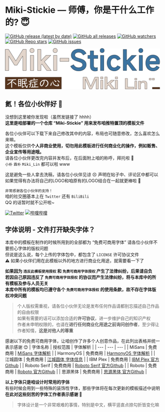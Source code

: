 # Miki-Stickie — 师傅，你是干什么工作的? 😇  
[![GitHub release (latest by date)][versions]][My-Projects]
[![GitHub all releases][Downloads]][My-Projects]
[![GitHub watchers][github-watchers]][watching]
[![GitHub Repo stars][github-r-s]][star]
[![GitHub issues][issues]][miki-stickie-issues]

[![Miki-Stickie][miki-stickie]][Github]
## 氦！各位小伙伴好 🥳  
没想到这里被你发现啦（虽然发链接了 hhhh）  
**这里是咱部署的一个仓库 “Miki-Stickie” 用来发布咱推特置顶的模板文件**  

各位小伙伴可以下载下来自己修改其中的内容，布局也可随意修改，怎么喜欢怎么来嘛。  
这个模板仅供**个人非商业使用，切勿用此模板进行任何商业化的操作，例如贩售、企业宣传等用途哦。**  
请各位小伙伴更改完内容并发布后，在后面附上咱的称呼，拜托啦 🥰  
`小朴` `霖朴` `Miki_Lin` 都可以啦 www  
  
这是避免一些人拿去洗稿，请各位小伙伴见谅 😣 声明在帖子中、评论区中都可以  
如果觉得有办法将自己的LOGO和咱原有的LOGO结合在一起就更棒啦 🤘  

`非常感谢各位小伙伴的支持！`  
咱的社交圈基本上在 `Twitter` 还有 `BiliBili`  
QQ 的话暂时就不公开啦~  
   
[![Twitter][twitter]](https://twitter.com/Miki_Lin_CN) [![哔哩哔哩][BiliBili]](https://space.bilibili.com/22974524)
## 字体说明 - 文件打开缺失字体？  
本库中的模板在制作的时候所用到的全部都为 “免费可商用字体” 请各位小伙伴不要担心字体的版权问题  
但说是这么说，每个上传的字体包中，都包含了 `LICENSE` 许可协议文件  
⚠️ 如果小伙伴们用在此模板以外的地方进行商业化用途，就需要看一下了  
  
**如果因为 `违反此模板使用授权` 和 `免费可商用字体授权` 产生了法律纠纷，后果请自负**  
**若因自己原因违反了 `免费可商用字体授权` 的协议而产生法律纠纷，将与本库中的所有模板及参与人员无关**  
**本库中所有的模板均已遵守各个 `免费可商用字体授权` 的使用条款，故不存在字体版权冲突问题**

> 个人版权需重视，请各位小伙伴无论是发布任何作品请都别忘描述自己作品的自由权限  
> 如果有需要的话可以添加合适的**许可协议**，进一步维护自己的知识产权  
> 作者未申明权限的，也请在**进行任何商业化用途之前询问创作者**，至少得让作者知情，**这是对他人的尊重**  
  
感谢以下的免费可商用字体，让咱创作了许多个人创意作品，在此列出表格并统一表示感谢 😊
| 字体名称 | 授权范围 | 字体解析 |
| --- | --- | --- |
| MiSans | 免费商用 | [MiSans 字体解析][MiSans-analysis] |
| HarmonyOS | 免费商用 | [HarmonyOS 字体解析][HarmonyOS-analysis] |
| 江城圆体 | 免费商用 | [江城圆体 字体信息][江城圆体-info] |
| IBM Plex | 免费商用 | [IBM Plex 官方Github][IBM-Plex-Github] |
| Roboto Serif | 免费商用 | [Roboto Serif 官方Github][Roboto-Serif-Github] |
| Roboto | 免费商用 | [Roboto 官方Github][Roboto-Github] |
| 思源黑体 | 免费商用 | [思源黑体 官方Github][思源黑体-Github] |  

**以上字体只是咱设计时常用的字体**  
有些时候会用到一些特殊的装饰性字体，那些字体将在每次更新的模板描述中说明  
**在此对这些刻苦的字体工作者表示感谢 🥰**
> 字体设计是一个非常艰难的事情，特别是中文，横平竖直点捺勾折皆变化嘛

<!--跳转地址（按顺序）-->
[My-Projects]: https://github.com/MikiLin-wiviw/Miki-Stickie
[watching]: https://github.com/MikiLin-wiviw/Miki-Stickie/watchers
[star]: https://github.com/MikiLin-wiviw/Miki-Stickie/stargazers
[miki-stickie-issues]: https://github.com/MikiLin-wiviw/Miki-Stickie/issues
[Github]: https://github.com/MikiLin-wiviw/Miki-Stickie

<!--URL地址（按顺序）-->
[versions]: https://img.shields.io/github/v/release/MikiLin-wiviw/Miki-Stickie?color=73bd62&logoColor=73bd62&label=Versions&logo=CLion&logoWidth=11
[Downloads]: https://img.shields.io/github/downloads/MikiLin-wiviw/Miki-Stickie/total?label=Downloads&logo=DocuSign
[github-watchers]: https://img.shields.io/github/watchers/MikiLin-wiviw/Miki-Stickie?logo=CodeSandbox&color=critical&logoColor=db664f
[github-r-s]: https://img.shields.io/github/stars/MikiLin-wiviw/Miki-Stickie?logo=CodeSandbox&color=critical&logoColor=db664f
[issues]: https://img.shields.io/github/issues-raw/MikiLin-wiviw/Miki-Stickie?logo=Bitrise
[miki-stickie]: ./data/miki-stickie-logo.svg
[twitter]: https://img.shields.io/badge/dynamic/json?url=https%3A%2F%2Fapi.swo.moe%2Fstats%2Ftwitter%2FMiki_Lin_CN&query=count&color=1da1f2&label=Twitter&labelColor=5d5d5d&logo=twitter&suffix=+Follows&cacheSeconds=3600
[BiliBili]: https://img.shields.io/badge/dynamic/json?url=https%3A%2F%2Fapi.swo.moe%2Fstats%2Fbilibili%2F22974524&query=count&color=00a1d6&label=BiliBili&labelColor=FE7398&logo=Bilibili&suffix=+%E7%B2%89%E4%B8%9D%E6%95%B0&cacheSeconds=3600

<!--相对链接（按顺序）-->
[MiSans-analysis]: https://web.vip.miui.com/page/info/mio/mio/detail?postId=33935854
[HarmonyOS-analysis]: https://developer.harmonyos.com/cn/docs/design/font-0000001157868583
[江城圆体-info]: https://www.thosefree.com/jiangcheng-font
[IBM-Plex-Github]: https://github.com/IBM/plex
[Roboto-Serif-Github]: https://github.com/googlefonts/roboto-serif/
[Roboto-Github]: https://github.com/googlefonts/roboto
[思源黑体-Github]: https://github.com/adobe-fonts/source-han-sans/tree/release